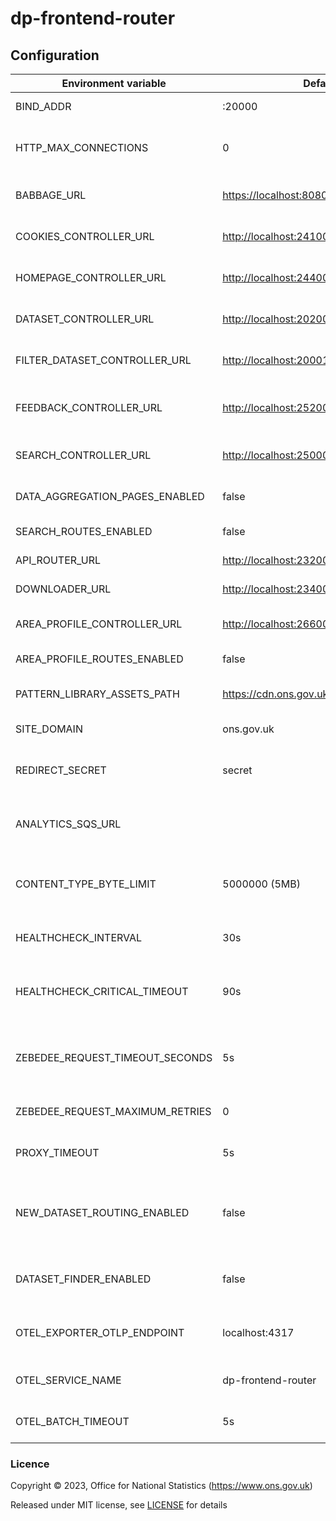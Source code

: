 # dp-frontend-router

## Configuration

| Environment variable             | Default                                   | Description                                                                              |
|----------------------------------|-------------------------------------------|------------------------------------------------------------------------------------------|
| BIND_ADDR                        | :20000                                    | The host and port to bind to.                                                            |
| HTTP_MAX_CONNECTIONS             | 0                                         | Limit the number of concurrent http connections (0 = unlimited)                          | 
| BABBAGE_URL                      | <https://localhost:8080>                  | The URL of the babbage instance to use                                                   |
| COOKIES_CONTROLLER_URL           | <http://localhost:24100>                  | The URL of dp-frontend-cookie-controller                                                 |
| HOMEPAGE_CONTROLLER_URL          | <http://localhost:24400>                  | The URL of dp-frontend-dataset-controller                                                |
| DATASET_CONTROLLER_URL           | <http://localhost:20200>                  | The URL of dp-frontend-dataset-controller                                                |
| FILTER_DATASET_CONTROLLER_URL    | <http://localhost:20001>                  | The URL of dp-frontend-filter-dataset-controller                                         |                                                               |
| FEEDBACK_CONTROLLER_URL          | <http://localhost:25200>                  | The URL of dp-frontend-feedback-controller                                               |
| SEARCH_CONTROLLER_URL            | <http://localhost:25000>                  | The URL of dp-frontend-search-controller                                                 |
| DATA_AGGREGATION_PAGES_ENABLED   | false                                     | Enables the new data aggregation pages                                                             |
| SEARCH_ROUTES_ENABLED            | false                                     | Search routes feature toggle                                                             |
| API_ROUTER_URL                   | <http://localhost:23200/v1>               | The API router URL                                                                       |
| DOWNLOADER_URL                   | <http://localhost:23400>                  | The URL of dp-file-downloader.                                                           |
| AREA_PROFILE_CONTROLLER_URL      | <http://localhost:26600>                  | The URL of dp-frontend-area-profiles.                                                    |
| AREA_PROFILE_ROUTES_ENABLED      | false                                     | Area profiles routes enabled                                                             |
| PATTERN_LIBRARY_ASSETS_PATH      | <https://cdn.ons.gov.uk/sixteens/e42235b> | The URL to the sixteens build to use                                                     |
| SITE_DOMAIN                      | ons.gov.uk                                | The domain hosting the site                                                              |
| REDIRECT_SECRET                  | secret                                    | Pre-shared key for signing/encrypting redirect data                                      |
| ANALYTICS_SQS_URL                |                                           | SQS URL for search analytics; leave blank to disable                                     |
| CONTENT_TYPE_BYTE_LIMIT          | 5000000 (5MB)                             | Response size at which we stop checking content-type to avoid oom errors                 |
| HEALTHCHECK_INTERVAL             | 30s                                       | The period of time between health checks                                                 |
| HEALTHCHECK_CRITICAL_TIMEOUT     | 90s                                       | The period of time after which failing checks will result in critical global check       |
| ZEBEDEE_REQUEST_TIMEOUT_SECONDS  | 5s                                        | The period of time to wait before timing out when communicating with Zebedee             |
| ZEBEDEE_REQUEST_MAXIMUM_RETRIES  | 0                                         | The number of retry attempts to make to Zebedee                                          |
| PROXY_TIMEOUT                    | 5s                                        | The write timeout for proxied requests                                                   |
| NEW_DATASET_ROUTING_ENABLED      | false                                     | Flag to enable dataset page routing to dp-frontend-dataset-controller instead of babbage |
| DATASET_FINDER_ENABLED           | false                                     | Flag to enabled routing to dataset finder page in search                                 |
| OTEL_EXPORTER_OTLP_ENDPOINT      | localhost:4317                            | Host and port for the OpenTelemetry endpoint                                             |
| OTEL_SERVICE_NAME                | dp-frontend-router                        | Service name to report to telemetry tools                                                |
| OTEL_BATCH_TIMEOUT               | 5s                                        | Interval between pushes to OT Collector                                                  |

### Licence

Copyright © 2023, Office for National Statistics (<https://www.ons.gov.uk>)

Released under MIT license, see [LICENSE](LICENSE.md) for details
